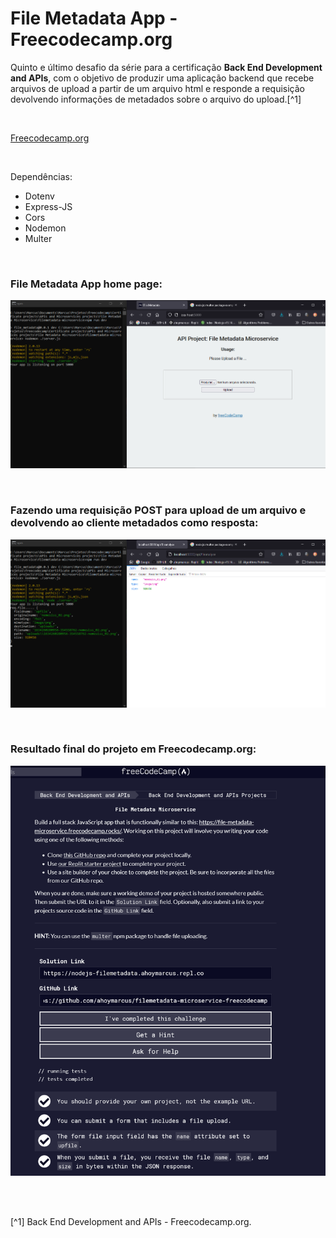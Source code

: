 # File Metadata App - Freecodecamp.org


Quinto e último desafio da série para a certificação **Back End Development and APIs**, com o objetivo de produzir uma aplicação backend que recebe arquivos de upload a partir de um arquivo html e responde a requisição devolvendo informações de metadados sobre o arquivo do upload.[^1]

<br />

[Freecodecamp.org](https://www.freecodecamp.org/learn/back-end-development-and-apis/)



<br />


Dependências:

- Dotenv
- Express-JS
- Cors
- Nodemon
- Multer




<br />

### File Metadata App home page:          
![File Metadata App home page](/public/images/file-metadata-microservice-home-page.png)



<br />

### Fazendo uma requisição POST para upload de um arquivo e devolvendo ao cliente metadados como resposta:          
![Imagem de uma requisição POST para upload de um arquivo e devolvendo ao cliente metadados como resposta](/public/images/req-para-upload-de-arquivo-e-responsta-com-metadados.png)






<br />

### Resultado final do projeto em Freecodecamp.org:               
![Resultado final do projeto em Freecodecamp.org](/public/images/metadata-microservice-freecodecamp.png)



<br />





<br />

[^1] Back End Development and APIs - Freecodecamp.org.






